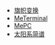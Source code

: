 - [旗帜变换](https://dodio12138.github.io/fun-pages/page/FlagTransform.html)
- [MeTerminal](https://dodio12138.github.io/MeTerminal/src/index.html)
- [MePC](https://dodio12138.github.io/MeTerminal/src/MePC.html)
- [太阳系简谱](https://dodio12138.github.io/fun-pages/page/SolarSystem.html)
